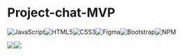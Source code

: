 # Project-chat-MVP
![JavaScript](https://img.shields.io/badge/javascript-%23323330.svg?style=for-the-badge&logo=javascript&logoColor=%23F7DF1E)![HTML5](https://img.shields.io/badge/html5-%23E34F26.svg?style=for-the-badge&logo=html5&logoColor=white)![CSS3](https://img.shields.io/badge/css3-%231572B6.svg?style=for-the-badge&logo=css3&logoColor=white)![Figma](https://img.shields.io/badge/figma-%23F24E1E.svg?style=for-the-badge&logo=figma&logoColor=white)![Bootstrap](https://img.shields.io/badge/bootstrap-%238511FA.svg?style=for-the-badge&logo=bootstrap&logoColor=white)![NPM](https://img.shields.io/badge/NPM-%23CB3837.svg?style=for-the-badge&logo=npm&logoColor=white)

<a href="https://codeclimate.com/github/RAWMANE/Project-chat-MVP/maintainability"><img src="https://api.codeclimate.com/v1/badges/3677d2327ad47b473438/maintainability" /></a><a href="https://codeclimate.com/github/RAWMANE/Project-chat-MVP/test_coverage"><img src="https://api.codeclimate.com/v1/badges/3677d2327ad47b473438/test_coverage" /></a>
